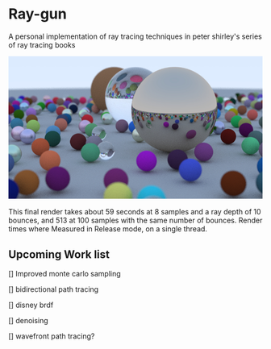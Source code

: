 # Ray-gun
A personal implementation of ray tracing techniques in peter shirley's series of ray tracing books

![Scene](Scene.jpg)

This final render takes about 59 seconds at 8 samples and a ray depth of 10 bounces, 
and 513 at 100 samples with the same number of bounces.
Render times where Measured in Release mode, on a single thread.


## Upcoming Work list
[] Improved monte carlo sampling

[] bidirectional path tracing

[] disney brdf

[] denoising

[] wavefront path tracing?
